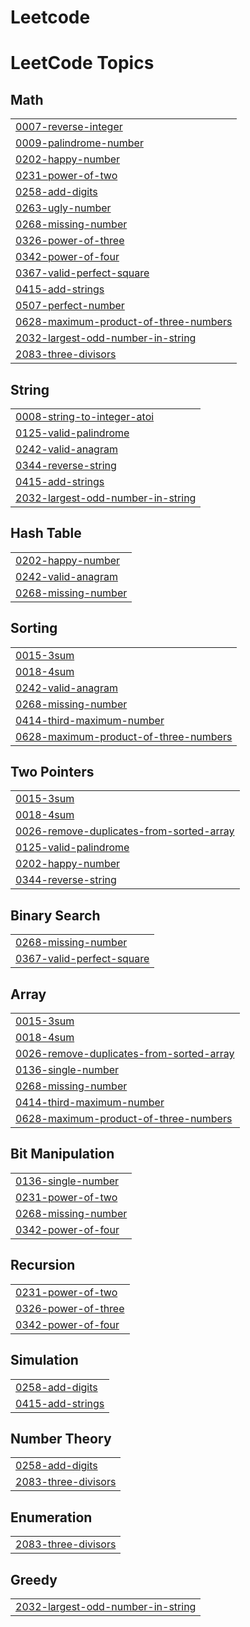 # Leetcode
<!---LeetCode Topics Start-->
# LeetCode Topics
## Math
|  |
| ------- |
| [0007-reverse-integer](https://github.com/Mahadhanalakshmi123/Leetcode/tree/master/0007-reverse-integer) |
| [0009-palindrome-number](https://github.com/Mahadhanalakshmi123/Leetcode/tree/master/0009-palindrome-number) |
| [0202-happy-number](https://github.com/Mahadhanalakshmi123/Leetcode/tree/master/0202-happy-number) |
| [0231-power-of-two](https://github.com/Mahadhanalakshmi123/Leetcode/tree/master/0231-power-of-two) |
| [0258-add-digits](https://github.com/Mahadhanalakshmi123/Leetcode/tree/master/0258-add-digits) |
| [0263-ugly-number](https://github.com/Mahadhanalakshmi123/Leetcode/tree/master/0263-ugly-number) |
| [0268-missing-number](https://github.com/Mahadhanalakshmi123/Leetcode/tree/master/0268-missing-number) |
| [0326-power-of-three](https://github.com/Mahadhanalakshmi123/Leetcode/tree/master/0326-power-of-three) |
| [0342-power-of-four](https://github.com/Mahadhanalakshmi123/Leetcode/tree/master/0342-power-of-four) |
| [0367-valid-perfect-square](https://github.com/Mahadhanalakshmi123/Leetcode/tree/master/0367-valid-perfect-square) |
| [0415-add-strings](https://github.com/Mahadhanalakshmi123/Leetcode/tree/master/0415-add-strings) |
| [0507-perfect-number](https://github.com/Mahadhanalakshmi123/Leetcode/tree/master/0507-perfect-number) |
| [0628-maximum-product-of-three-numbers](https://github.com/Mahadhanalakshmi123/Leetcode/tree/master/0628-maximum-product-of-three-numbers) |
| [2032-largest-odd-number-in-string](https://github.com/Mahadhanalakshmi123/Leetcode/tree/master/2032-largest-odd-number-in-string) |
| [2083-three-divisors](https://github.com/Mahadhanalakshmi123/Leetcode/tree/master/2083-three-divisors) |
## String
|  |
| ------- |
| [0008-string-to-integer-atoi](https://github.com/Mahadhanalakshmi123/Leetcode/tree/master/0008-string-to-integer-atoi) |
| [0125-valid-palindrome](https://github.com/Mahadhanalakshmi123/Leetcode/tree/master/0125-valid-palindrome) |
| [0242-valid-anagram](https://github.com/Mahadhanalakshmi123/Leetcode/tree/master/0242-valid-anagram) |
| [0344-reverse-string](https://github.com/Mahadhanalakshmi123/Leetcode/tree/master/0344-reverse-string) |
| [0415-add-strings](https://github.com/Mahadhanalakshmi123/Leetcode/tree/master/0415-add-strings) |
| [2032-largest-odd-number-in-string](https://github.com/Mahadhanalakshmi123/Leetcode/tree/master/2032-largest-odd-number-in-string) |
## Hash Table
|  |
| ------- |
| [0202-happy-number](https://github.com/Mahadhanalakshmi123/Leetcode/tree/master/0202-happy-number) |
| [0242-valid-anagram](https://github.com/Mahadhanalakshmi123/Leetcode/tree/master/0242-valid-anagram) |
| [0268-missing-number](https://github.com/Mahadhanalakshmi123/Leetcode/tree/master/0268-missing-number) |
## Sorting
|  |
| ------- |
| [0015-3sum](https://github.com/Mahadhanalakshmi123/Leetcode/tree/master/0015-3sum) |
| [0018-4sum](https://github.com/Mahadhanalakshmi123/Leetcode/tree/master/0018-4sum) |
| [0242-valid-anagram](https://github.com/Mahadhanalakshmi123/Leetcode/tree/master/0242-valid-anagram) |
| [0268-missing-number](https://github.com/Mahadhanalakshmi123/Leetcode/tree/master/0268-missing-number) |
| [0414-third-maximum-number](https://github.com/Mahadhanalakshmi123/Leetcode/tree/master/0414-third-maximum-number) |
| [0628-maximum-product-of-three-numbers](https://github.com/Mahadhanalakshmi123/Leetcode/tree/master/0628-maximum-product-of-three-numbers) |
## Two Pointers
|  |
| ------- |
| [0015-3sum](https://github.com/Mahadhanalakshmi123/Leetcode/tree/master/0015-3sum) |
| [0018-4sum](https://github.com/Mahadhanalakshmi123/Leetcode/tree/master/0018-4sum) |
| [0026-remove-duplicates-from-sorted-array](https://github.com/Mahadhanalakshmi123/Leetcode/tree/master/0026-remove-duplicates-from-sorted-array) |
| [0125-valid-palindrome](https://github.com/Mahadhanalakshmi123/Leetcode/tree/master/0125-valid-palindrome) |
| [0202-happy-number](https://github.com/Mahadhanalakshmi123/Leetcode/tree/master/0202-happy-number) |
| [0344-reverse-string](https://github.com/Mahadhanalakshmi123/Leetcode/tree/master/0344-reverse-string) |
## Binary Search
|  |
| ------- |
| [0268-missing-number](https://github.com/Mahadhanalakshmi123/Leetcode/tree/master/0268-missing-number) |
| [0367-valid-perfect-square](https://github.com/Mahadhanalakshmi123/Leetcode/tree/master/0367-valid-perfect-square) |
## Array
|  |
| ------- |
| [0015-3sum](https://github.com/Mahadhanalakshmi123/Leetcode/tree/master/0015-3sum) |
| [0018-4sum](https://github.com/Mahadhanalakshmi123/Leetcode/tree/master/0018-4sum) |
| [0026-remove-duplicates-from-sorted-array](https://github.com/Mahadhanalakshmi123/Leetcode/tree/master/0026-remove-duplicates-from-sorted-array) |
| [0136-single-number](https://github.com/Mahadhanalakshmi123/Leetcode/tree/master/0136-single-number) |
| [0268-missing-number](https://github.com/Mahadhanalakshmi123/Leetcode/tree/master/0268-missing-number) |
| [0414-third-maximum-number](https://github.com/Mahadhanalakshmi123/Leetcode/tree/master/0414-third-maximum-number) |
| [0628-maximum-product-of-three-numbers](https://github.com/Mahadhanalakshmi123/Leetcode/tree/master/0628-maximum-product-of-three-numbers) |
## Bit Manipulation
|  |
| ------- |
| [0136-single-number](https://github.com/Mahadhanalakshmi123/Leetcode/tree/master/0136-single-number) |
| [0231-power-of-two](https://github.com/Mahadhanalakshmi123/Leetcode/tree/master/0231-power-of-two) |
| [0268-missing-number](https://github.com/Mahadhanalakshmi123/Leetcode/tree/master/0268-missing-number) |
| [0342-power-of-four](https://github.com/Mahadhanalakshmi123/Leetcode/tree/master/0342-power-of-four) |
## Recursion
|  |
| ------- |
| [0231-power-of-two](https://github.com/Mahadhanalakshmi123/Leetcode/tree/master/0231-power-of-two) |
| [0326-power-of-three](https://github.com/Mahadhanalakshmi123/Leetcode/tree/master/0326-power-of-three) |
| [0342-power-of-four](https://github.com/Mahadhanalakshmi123/Leetcode/tree/master/0342-power-of-four) |
## Simulation
|  |
| ------- |
| [0258-add-digits](https://github.com/Mahadhanalakshmi123/Leetcode/tree/master/0258-add-digits) |
| [0415-add-strings](https://github.com/Mahadhanalakshmi123/Leetcode/tree/master/0415-add-strings) |
## Number Theory
|  |
| ------- |
| [0258-add-digits](https://github.com/Mahadhanalakshmi123/Leetcode/tree/master/0258-add-digits) |
| [2083-three-divisors](https://github.com/Mahadhanalakshmi123/Leetcode/tree/master/2083-three-divisors) |
## Enumeration
|  |
| ------- |
| [2083-three-divisors](https://github.com/Mahadhanalakshmi123/Leetcode/tree/master/2083-three-divisors) |
## Greedy
|  |
| ------- |
| [2032-largest-odd-number-in-string](https://github.com/Mahadhanalakshmi123/Leetcode/tree/master/2032-largest-odd-number-in-string) |
<!---LeetCode Topics End-->